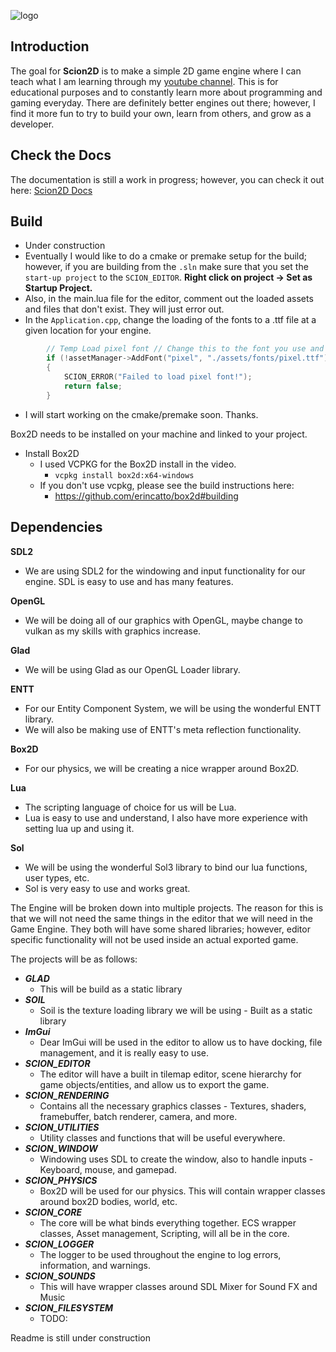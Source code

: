 
![logo](https://github.com/dwjclark11/Scion2D/assets/63356975/cc26ef0c-b190-4af9-9ac1-cac8cd9f2ed5)

## Introduction
The goal for **Scion2D** is to make a simple 2D game engine where I can teach what I am learning through my [youtube channel](https://www.youtube.com/playlist?list=PL3HUvSWOJR7XRDwVVQqqWO-zyyscb8L-v). 
This is for educational purposes and to constantly learn more about programming and gaming everyday. There are definitely better 
engines out there; however, I find it more fun to try to build your own, learn from others, and grow as a developer.

## Check the Docs
The documentation is still a work in progress; however, you can check it out here:
[Scion2D Docs](https://dwjclark11.github.io/Scion2D_Docs/)

## Build
* Under construction
* Eventually I would like to do a cmake or premake setup for the build; however, if you are building from the ```.sln``` make sure that you set the ```start-up project``` to the ```SCION_EDITOR```. **Right click on project -> Set as Startup Project.**
* Also, in the main.lua file for the editor, comment out the loaded assets and files that don't exist. They will just error out.
* In the ```Application.cpp```, change the loading of the fonts to a .ttf file at a given location for your engine.
```cpp
		// Temp Load pixel font // Change this to the font you use and its path
		if (!assetManager->AddFont("pixel", "./assets/fonts/pixel.ttf"))
		{
			SCION_ERROR("Failed to load pixel font!");
			return false;
		}
```
* I will start working on the cmake/premake soon. Thanks.

Box2D needs to be installed on your machine and linked to your project.
* Install Box2D
  * I used VCPKG for the Box2D install in the video.
    * ```vcpkg install box2d:x64-windows```
  * If you don't use vcpkg, please see the build instructions here:
    * https://github.com/erincatto/box2d#building  

## Dependencies
**SDL2**
  * We are using SDL2 for the windowing and input functionality for our engine. SDL is easy to use and has many features.
  
**OpenGL**
  * We will be doing all of our graphics with OpenGL, maybe change to vulkan as my skills with graphics increase.

**Glad**
  * We will be using Glad as our OpenGL Loader library.
  
**ENTT**
  * For our Entity Component System, we will be using the wonderful ENTT library.
  * We will also be making use of ENTT's meta reflection functionality.
  
**Box2D**
  * For our physics, we will be creating a nice wrapper around Box2D.
  
**Lua**
  * The scripting language of choice for us will be Lua.
  * Lua is easy to use and understand, I also have more experience with setting lua up and using it.
  
**Sol**
  * We will be using the wonderful Sol3 library to bind our lua functions, user types, etc.
  * Sol is very easy to use and works great.


The Engine will be broken down into multiple projects. The reason for this is that we will not need the same things in the editor 
that we will need in the Game Engine. They both will have some shared libraries; however, editor specific functionality will not be 
used inside an actual exported game. 

The projects will be as follows:
* ***GLAD***
  * This will be build as a static library
* ***SOIL***
  * Soil is the texture loading library we will be using - Built as a static library
* ***ImGui***
  * Dear ImGui will be used in the editor to allow us to have docking, file management, and it is really easy to use.
* ***SCION_EDITOR***
  * The editor will have a built in tilemap editor, scene hierarchy for game objects/entities, and allow us to export the game.
* ***SCION_RENDERING***
  * Contains all the necessary graphics classes - Textures, shaders, framebuffer, batch renderer, camera, and more.
* ***SCION_UTILITIES***
  * Utility classes and functions that will be useful everywhere. 
* ***SCION_WINDOW***
  * Windowing uses SDL to create the window, also to handle inputs - Keyboard, mouse, and gamepad.
* ***SCION_PHYSICS***
  * Box2D will be used for our physics. This will contain wrapper classes around box2D bodies, world, etc.
* ***SCION_CORE***
  * The core will be what binds everything together. ECS wrapper classes, Asset management, Scripting, will all be in the core.
* ***SCION_LOGGER***
  * The logger to be used throughout the engine to log errors, information, and warnings.
* ***SCION_SOUNDS***
  * This will have wrapper classes around SDL Mixer for Sound FX and Music
* ***SCION_FILESYSTEM***
  * TODO:  

Readme is still under construction
